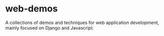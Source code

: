 web-demos
=========

A collections of demos and techniques for web application development, mainly focused on Django and Javascript. 
